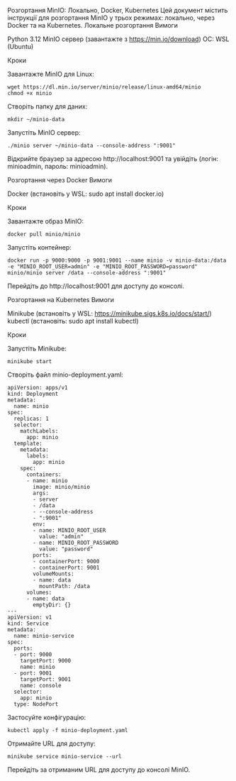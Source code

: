 Розгортання MinIO: Локально, Docker, Kubernetes
Цей документ містить інструкції для розгортання MinIO у трьох режимах: локально, через Docker та на Kubernetes.
Локальне розгортання
Вимоги

Python 3.12
MinIO сервер (завантажте з https://min.io/download)
ОС: WSL (Ubuntu)

Кроки

Завантажте MinIO для Linux:
```
wget https://dl.min.io/server/minio/release/linux-amd64/minio
chmod +x minio
```

Створіть папку для даних:
```
mkdir ~/minio-data
```

Запустіть MinIO сервер:
```
./minio server ~/minio-data --console-address ":9001"
```

Відкрийте браузер за адресою 
http://localhost:9001 
та увійдіть (логін: minioadmin, пароль: minioadmin).

Розгортання через Docker
Вимоги

Docker (встановіть у WSL: sudo apt install docker.io)

Кроки 

Завантажте образ MinIO:
```
docker pull minio/minio
```



Запустіть контейнер:
```
docker run -p 9000:9000 -p 9001:9001 --name minio -v minio-data:/data -e "MINIO_ROOT_USER=admin" -e "MINIO_ROOT_PASSWORD=password" minio/minio server /data --console-address ":9001"
```

Перейдіть до http://localhost:9001 для доступу до консолі.

Розгортання на Kubernetes
Вимоги

Minikube (встановіть у WSL: https://minikube.sigs.k8s.io/docs/start/)
kubectl (встановіть: sudo apt install kubectl)

Кроки

Запустіть Minikube:
```
minikube start
```

Створіть файл minio-deployment.yaml:
```
apiVersion: apps/v1
kind: Deployment
metadata:
  name: minio
spec:
  replicas: 1
  selector:
    matchLabels:
      app: minio
  template:
    metadata:
      labels:
        app: minio
    spec:
      containers:
      - name: minio
        image: minio/minio
        args:
        - server
        - /data
        - --console-address
        - ":9001"
        env:
        - name: MINIO_ROOT_USER
          value: "admin"
        - name: MINIO_ROOT_PASSWORD
          value: "password"
        ports:
        - containerPort: 9000
        - containerPort: 9001
        volumeMounts:
        - name: data
          mountPath: /data
      volumes:
      - name: data
        emptyDir: {}
---
apiVersion: v1
kind: Service
metadata:
  name: minio-service
spec:
  ports:
  - port: 9000
    targetPort: 9000
    name: minio
  - port: 9001
    targetPort: 9001
    name: console
  selector:
    app: minio
  type: NodePort
```

Застосуйте конфігурацію:
```
kubectl apply -f minio-deployment.yaml
```

Отримайте URL для доступу:
```
minikube service minio-service --url
```

Перейдіть за отриманим URL для доступу до консолі MinIO.

